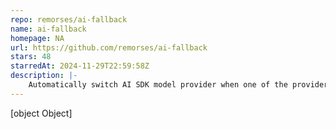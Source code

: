 ```yaml
---
repo: remorses/ai-fallback
name: ai-fallback
homepage: NA
url: https://github.com/remorses/ai-fallback
stars: 48
starredAt: 2024-11-29T22:59:58Z
description: |-
    Automatically switch AI SDK model provider when one of the providers has downtime
---
```


[object Object]
